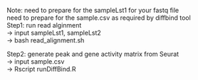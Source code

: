 Note: need to prepare for the sampleLst1 for your fastq file  
      need to prepare for the sample.csv as required by diffbind tool  
Step1: run read alginment  
   -> input sampleLst1, sampleLst2  
   -> bash read_alignment.sh  

Step2: generate peak and gene activity matrix from Seurat  
  -> input sample.csv  
  -> Rscript runDiffBind.R  
